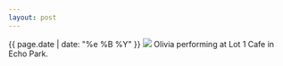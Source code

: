 ```yaml
---
layout: post
---
```


<p>
  <time>{{ page.date | date: "%e %B %Y" }}</time>
  <img src="https://s3.amazonaws.com/life.aaronjgreenberg.com/288.jpg">
  Olivia performing at Lot 1 Cafe in Echo Park.
</p>
